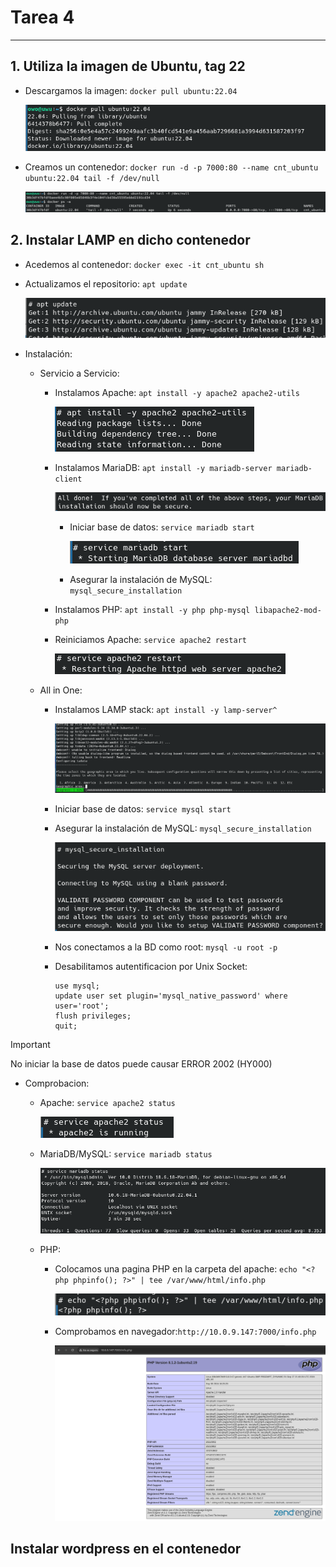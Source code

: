 # Tarea 4
---

## 1. Utiliza la imagen de Ubuntu, tag 22

- Descargamos la imagen: ```docker pull ubuntu:22.04```

    ![Comando Paso1](/img/paso1_1.png)

- Creamos un contenedor: ```docker run -d -p 7000:80 --name cnt_ubuntu ubuntu:22.04 tail -f /dev/null```

    ![Comando Paso1](/img/paso1_2.png)

## 2. Instalar LAMP en dicho contenedor

- Acedemos al contenedor: ```docker exec -it cnt_ubuntu sh```

- Actualizamos el repositorio: ```apt update```

    ![Comando Paso2](/img/paso2_1.png)

- Instalación:

    - Servicio a Servicio:

        - Instalamos Apache: ```apt install -y apache2 apache2-utils```

            ![Comando Paso2](/img/paso2_11.png)

        - Instalamos MariaDB: ```apt install -y mariadb-server mariadb-client```

            ![Comando Paso2](/img/paso2_10.png)

            - Iniciar base de datos: ```service mariadb start```

                ![Comando Paso2](/img/paso2_12.png)

            - Asegurar la instalación de MySQL: ```mysql_secure_installation```

        - Instalamos PHP: ```apt install -y php php-mysql libapache2-mod-php```

        - Reiniciamos Apache: ```service apache2 restart```

            ![Comando Paso2](/img/paso2_4.png)

    - All in One:

        - Instalamos LAMP stack: ```apt install -y lamp-server^```

            ![Comando Paso2](/img/paso2_2.png)

        - Iniciar base de datos: ```service mysql start```

        - Asegurar la instalación de MySQL: ```mysql_secure_installation```

            ![Comando Paso2](/img/paso2_6.png)

        - Nos conectamos a la BD como root: ```mysql -u root -p```

        - Desabilitamos autentificacion por  Unix Socket:
            ```
            use mysql;
            update user set plugin='mysql_native_password' where user='root';
            flush privileges;
            quit;
            ```

> [!IMPORTANT]
> No iniciar la base de datos puede causar ERROR 2002 (HY000)

- Comprobacion:

    - Apache: ```service apache2 status```

        ![Comando Paso2](/img/paso2_8.png)

    - MariaDB/MySQL: ```service mariadb status```

        ![Comando Paso2](/img/paso2_7.png)

    - PHP:

        - Colocamos una pagina PHP en la carpeta del apache: ```echo "<?php phpinfo(); ?>" | tee /var/www/html/info.php```

            ![Comando Paso2](/img/paso2_9.png)

        - Comprobamos en navegador:```http://10.0.9.147:7000/info.php```

            ![Comando Paso2](/img/paso2_3.png)

## Instalar wordpress en el contenedor
